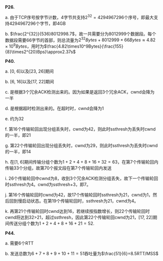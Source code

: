 **P26.**

a. 由于TCP序号按字节计数，4字节共支持$2^{32}=4294967296$个序号，即最大支持4294967296个字节，即4GB

b. $\frac{2^{32}}{536}8012998.7$，故一共需要分为8012999个数据段。每个数据段需要66字节的首部，则总流量为$2^{32}Bytes+8012999\times66Bytes\approx4.82\times10^9Bytes$，用时为$\frac{4.82\times10^9Bytes}{\frac{155}{8}\times2^{20}Bps}\approx2.37s$



**P40.**

a. [0, 6]以及[23, 26]期间

b. [6, 16]以及[17, 22]期间

c. 是根据3个冗余ACK检测出来的。因为如果是返回3个冗余ACK，cwnd会降为一半

d. 是根据超时检测出来的。在超时时，cwnd会降为1

e. 约为32

f.  第16个传输轮回出现分组丢失时，cwnd为42，则此时ssthresh为丢失时cwnd的一半，即21

g. 第22个传输轮回出现分组丢失时，cwnd为29，则此时ssthresh为丢失时cwnd的一半，即14

h. 在[1, 6]期间传输分组个数为$1+2+4+8+16+32=63$，在第7个传输轮回内传输33个分组，故第70个报文段在第7个传输轮回内发送

i. 26个传输轮回中cwnd为8，收到3个冗余ACK检测分组丢失，故下一个传输轮回时ssthresh为4。cwnd为ssthresh+3，即7。

j. 第16个传输轮回时cwnd为42，故17个传输轮回时ssthresh为21，cwnd为1，然后回到慢启动状态。在第19个传输轮回时，ssthresh为21，cwnd为4。

k. 再第21个传输轮回时cwnd达到16，若继续按指数增长，则22个传输轮回时cwnd将达到32>21，超过ssthresh，因此第22个传输轮回cwnd为21，[17, 22]期间传送分组个数为$1+2+4+8+16+21=52$.



**P44.**

a. 需要6个RTT

b. 发送总数为$6+7+8+9+10+11=51$吞吐量为$\frac{51}{6}=8.5RTT/MSS$